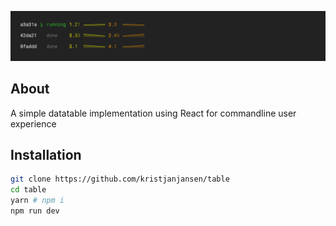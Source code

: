 ![](screenshot.png)

## About

A simple datatable implementation using React for commandline user experience

## Installation

```sh
git clone https://github.com/kristjanjansen/table
cd table
yarn # npm i
npm run dev
```
